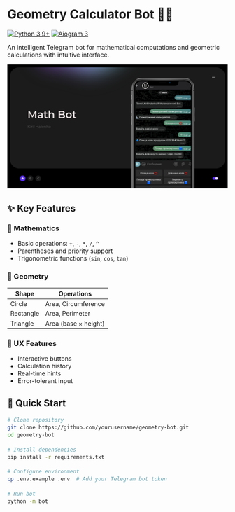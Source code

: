 # Geometry Calculator Bot 🤖📐

[![Python 3.9+](https://img.shields.io/badge/Python-3.9+-blue?logo=python)](https://python.org)
[![Aiogram 3](https://img.shields.io/badge/Aiogram-3.x-blue?logo=telegram)](https://docs.aiogram.dev/)

An intelligent Telegram bot for mathematical computations and geometric calculations with intuitive interface.

![Math Bot Preview](https://github.com/Kirill1922363/Math-Bot/blob/main/math-bot.png)

## ✨ Key Features

### 🧮 Mathematics
- Basic operations: `+`, `-`, `*`, `/`, `^` 
- Parentheses and priority support
- Trigonometric functions (`sin`, `cos`, `tan`)

### 📐 Geometry
| Shape         | Operations                  |
|---------------|----------------------------|
| Circle        | Area, Circumference        |
| Rectangle     | Area, Perimeter            |
| Triangle      | Area (base × height)       |

### 💎 UX Features
- Interactive buttons
- Calculation history
- Real-time hints
- Error-tolerant input

## 🚀 Quick Start

```bash
# Clone repository
git clone https://github.com/yourusername/geometry-bot.git
cd geometry-bot

# Install dependencies
pip install -r requirements.txt

# Configure environment
cp .env.example .env  # Add your Telegram bot token

# Run bot
python -m bot


